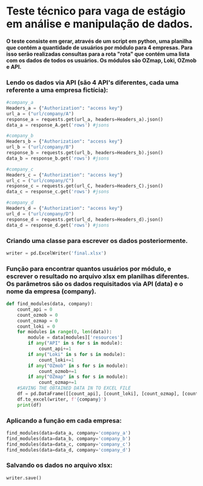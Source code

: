 # Teste técnico para vaga de estágio em análise e manipulação de dados.
#### O teste consiste em gerar, através de um script em python, uma planilha que contém a quantidade de usuários por módulo para 4 empresas. Para isso serão realizadas consultas para a rota "rota" que contém uma lista com os dados de todos os usuários. Os módulos são OZmap, Loki, OZmob e API.

### Lendo os dados via API (são 4 API's diferentes, cada uma referente a uma empresa fictícia):
```python
#company_a
Headers_a = {"Authorization": "access key"}
url_a = ("url/company/A")
response_a = requests.get(url_a, headers=Headers_a).json()
data_a = response_A.get('rows') #jsons 
```
```python
#company_b
Headers_b = {"Authorization": "access key"}
url_b = ("url/company/B")
response_b = requests.get(url_b, headers=Headers_b).json()
data_b = response_b.get('rows') #jsons
```
```python
#company_c
Headers_c = {"Authorization": "access key"}
url_c = ("url/company/C")
response_c = requests.get(url_C, headers=Headers_C).json()
data_c = response_c.get('rows') #jsons

```
```python
#company_d
Headers_d = {"Authorization": "access key"}
url_d = ("url/company/D")
response_d = requests.get(url_d, headers=Headers_d).json()
data_d = response_d.get('rows') #jsons
```

### Criando uma classe para escrever os dados posteriormente.
```python
writer = pd.ExcelWriter('final.xlsx')
```
### Função para encontrar quantos usuários por módulo, e escrever o resultado no arquivo xlsx em planilhas diferentes. Os parâmetros são os dados requisitados via API (data) e o nome da empresa (company).

```python
def find_modules(data, company):
    count_api = 0
    count_ozmob = 0
    count_ozmap = 0
    count_loki = 0
    for modules in range(0, len(data)):
        module = data[modules]['resources']
        if any("API" in s for s in module):
            count_api+=1
        if any("Loki" in s for s in module):
            count_loki+=1
        if any("OZmob" in s for s in module):
            count_ozmob+=1
        if any("OZmap" in s for s in module):
            count_ozmap+=1
    #SAVING THE OBTAINED DATA IN TO EXCEL FILE
    df = pd.DataFrame([[count_api], [count_loki], [count_ozmap], [count_ozmob]], index = ['API', 'LOKI', 'OZMAP', 'OZMOB'], columns = ['users'])
    df.to_excel(writer, f'{company}')
    print(df)

```
### Aplicando a função em cada empresa:
```python
find_modules(data=data_a, company='company_a')
find_modules(data=data_b, company='company_b')
find_modules(data=data_c, company='company_c')
find_modules(data=data_d, company='company_d')
```
### Salvando os dados no arquivo xlsx:
```python
writer.save() 
```
